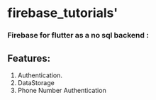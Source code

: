 # firebase_tutorials'

### Firebase for flutter as a no sql backend :

## Features:
1. Authentication.
2. DataStorage
3. Phone Number Authentication 





